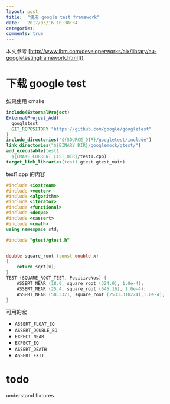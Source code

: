 ```yaml
---
layout: post
title:  "使用 google test framework"
date:   2017/03/16 10:38:34
categories:
comments: true
---
```



本文参考 [http://www.ibm.com/developerworks/aix/library/au-googletestingframework.html]()


# 下载 google test

如果使用 cmake

```cmake
include(ExternalProject)
ExternalProject_Add(
  googletest
  GIT_REPOSITORY "https://github.com/google/googletest"
)
include_directories("${SOURCE_DIR}/googletest/include")
link_directories("${BINARY_DIR}/googlemock/gtest/")
add_executable(test1
  ${CMAKE_CURRENT_LIST_DIR}/test1.cpp)
target_link_libraries(test1 gtest gtest_main)
```

test1.cpp 的内容

```c++
#include <iostream>
#include <vector>
#include <algorithm>
#include <iterator>
#include <functional>
#include <deque>
#include <cassert>
#include <cmath>
using namespace std;

#include "gtest/gtest.h"


double square_root (const double x)
{
    return sqrt(x);
}
TEST (SQUARE_ROOT_TEST, PositiveNos) {
    ASSERT_NEAR (18.0, square_root (324.0), 1.0e-4);
    ASSERT_NEAR (25.4, square_root (645.16), 1.0e-4);
    ASSERT_NEAR (50.3321, square_root (2533.310224),1.0e-4);
}
```

可用的宏

 - `ASSERT_FLOAT_EQ`
 - `ASSERT_DOUBLE_EQ`
 - `EXPECT_NEAR`
 - `EXPECT_EQ`
 - `ASSERT_DEATH`
 - `ASSERT_EXIT`


# todo

understand fixtures
